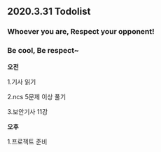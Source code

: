 ## 2020.3.31 Todolist

### Whoever you are, Respect your opponent!

### Be cool, Be respect~



**오전**

1.기사 읽기

2.ncs 5문제 이상 풀기

3.보안기사 11강



**오후**

1.프로젝트 준비

